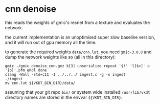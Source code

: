 # cnn denoise

this reads the weights of gmic's resnet from a texture and evaluates
the network.

the current implementation is an unoptimised super slow baseline version,
and it will run out of gpu memory all the time.

to generate the required weights `data/cnn.lut`, you need `gmic-3.0.0` and
dump the network weights like so (all in this directory):

```
gmic ./gmic_denoise_cnn.gmz k[3] unserialize repeat '$!' 'l[$>]' o '{b}'.pfm endl done
clang -Wall -std=c11 -I ../../../ ingest.c -g -o ingest
./ingest
mv cnn.lut ${VKDT_BIN_DIR}/data/
```

assuming that your git repo `bin/` or system wide installed `/usr/lib/vkdt`
directory names are stored in the envvar `${VKDT_BIN_DIR}`.
